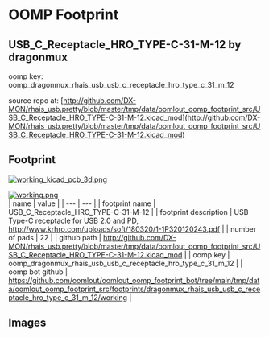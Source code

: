 # OOMP Footprint  
## USB_C_Receptacle_HRO_TYPE-C-31-M-12  by dragonmux  
  
oomp key: oomp_dragonmux_rhais_usb_usb_c_receptacle_hro_type_c_31_m_12  
  
source repo at: [http://github.com/DX-MON/rhais_usb.pretty/blob/master/tmp/data/oomlout_oomp_footprint_src/USB_C_Receptacle_HRO_TYPE-C-31-M-12.kicad_mod](http://github.com/DX-MON/rhais_usb.pretty/blob/master/tmp/data/oomlout_oomp_footprint_src/USB_C_Receptacle_HRO_TYPE-C-31-M-12.kicad_mod)  
## Footprint  
  
[![working_kicad_pcb_3d.png](working_kicad_pcb_3d_600.png)](working_kicad_pcb_3d.png)  
  
[![working.png](working_600.png)](working.png)  
| name | value | 
| --- | --- | 
| footprint name | USB_C_Receptacle_HRO_TYPE-C-31-M-12 | 
| footprint description | USB Type-C receptacle for USB 2.0 and PD, http://www.krhro.com/uploads/soft/180320/1-1P320120243.pdf | 
| number of pads | 22 | 
| github path | http://github.com/DX-MON/rhais_usb.pretty/blob/master/tmp/data/oomlout_oomp_footprint_src/USB_C_Receptacle_HRO_TYPE-C-31-M-12.kicad_mod | 
| oomp key | oomp_dragonmux_rhais_usb_usb_c_receptacle_hro_type_c_31_m_12 | 
| oomp bot github | https://github.com/oomlout/oomlout_oomp_footprint_bot/tree/main/tmp/data/oomlout_oomp_footprint_src/footprints/dragonmux_rhais_usb_usb_c_receptacle_hro_type_c_31_m_12/working | 
## Images  

